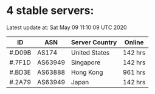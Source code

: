 # 4 stable servers:

Latest update at: Sat May 09 11:10:09 UTC 2020

| ID | ASN | Server Country | Online |
| -- | --- | -------------- | ------ |
| #.D09B | AS174 | United States | 142 hrs |
| #.7F1D | AS63949 | Singapore | 142 hrs |
| #.BD3E | AS63888 | Hong Kong | 961 hrs |
| #.2A79 | AS63949 | Japan | 142 hrs |

